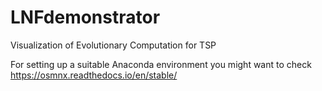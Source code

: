 # LNFdemonstrator
Visualization of Evolutionary Computation for TSP


For setting up a suitable Anaconda environment you might want to check https://osmnx.readthedocs.io/en/stable/
